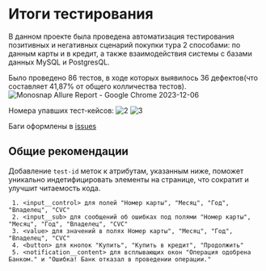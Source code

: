 # Итоги тестирования
В данном проекте была проведена автоматизация тестирования позитивных и негативных сценарий покупки тура 2 способами: по данным карты и в кредит, а также взаимодействия системы с базами данных MySQL и PostgresQL.


Было проведено 86 тестов, в ходе которых выявилось 36 дефектов(что составляет 41,87% от общего колличества тестов).
![Monosnap Allure Report - Google Chrome 2023-12-06 ](https://github.com/Anna-Belyaeva/Diplom/assets/105930064/f48a090d-e32b-4b4b-a43a-c402b72450b3)

Номера упавших тест-кейсов:
![2](https://github.com/Anna-Belyaeva/Diplom/assets/105930064/570015f3-936c-467e-9454-0f57de5e3ba2)
![3](https://github.com/Anna-Belyaeva/Diplom/assets/105930064/cde5442e-e75f-4437-ac3f-87a9ffc21cd9)

Баги оформлены в [issues](https://github.com/Anna-Belyaeva/Diplom/issues)

## Общие рекомендации
Добавление `test-id` меток к атрибутам, указанным ниже, поможет уникально индетифицировать элементы на странице, что сократит и улучшит читаемость кода.
 
     1. <input__control> для полей "Номер карты", "Месяц", "Год", "Владелец", "CVC"
     2. <input__sub> для сообщений об ошибках под полями "Номер карты", "Месяц", "Год", "Владелец", "CVC"
     3. <value> для значений в полях Номер карты", "Месяц", "Год", "Владелец", "CVC"
     4. <button> для кнопок "Купить", "Купить в кредит", "Продолжить"
     5. <notification__content> для всплывающих окон "Операция одобрена Банком." и "Ошибка! Банк отказал в проведении операции."
